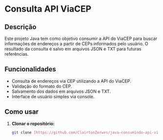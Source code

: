 # Consulta API ViaCEP

## Descrição
Este projeto Java tem como objetivo consumir a API do ViaCEP para buscar informações de endereços a partir de CEPs informados pelo usuário. O resultado da consulta é salvo em arquivos JSON e TXT para futuras referências.

## Funcionalidades
* Consulta de endereços via CEP utilizando a API do ViaCEP.
* Validação do formato do CEP.
* Salvamento dos dados em arquivos JSON e TXT.
* Interface de usuário simples via console.

## Como usar
1. **Clonar o repositório:**
   ```bash
   git clone [https://github.com/ClairtonZerwes/java-consumindo-api-viacep.git]